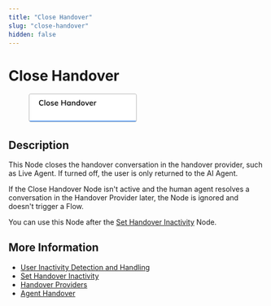 ```yaml
---
title: "Close Handover"
slug: "close-handover"
hidden: false
---
```

# Close Handover

<figure>
  <img class="image-center" src="../../../../../static/img/_assets/ai/build/node-reference/services/close-handover.png" width="50%" />
</figure>

## Description

This Node closes the handover conversation in the handover provider, such as Live Agent. If turned off, the user is only returned to the AI Agent.

If the Close Handover Node isn't active and the human agent resolves a conversation in the Handover Provider later, the Node is ignored and doesn't trigger a Flow.

You can use this Node after the [Set Handover Inactivity](set-handover-inactivity.md) Node.

## More Information

- [User Inactivity Detection and Handling](../../../escalate/user-inactivity-detection.md)
- [Set Handover Inactivity](set-handover-inactivity.md)
- [Handover Providers](../../../escalate/handover-reference/overview.md)
- [Agent Handover](handover-to-agent.md)
